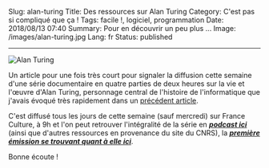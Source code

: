 Slug: alan-turing
Title: Des ressources sur Alan Turing
Category: C'est pas si compliqué que ça !
Tags: facile !, logiciel, programmation
Date: 2018/08/13 07:40
Summary: Pour en découvrir un peu plus ...
Image: /images/alan-turing.jpg
Lang: fr
Status: published

---

![Alan Turing][alan-turing]

Un article pour une fois très court pour signaler la diffusion cette semaine
d'une série documentaire en quatre parties de deux heures sur la vie et
l'œuvre d'Alan Turing, personnage central de l'histoire de l'informatique que
j'avais évoqué très rapidement dans un [précédent article][logiciel-intro].

C'est diffusé tous les jours de cette semaine (sauf mercredi) sur France
Culture, à 9h et l'on peut retrouver l'intégralité de la série en
**_[podcast ici][france-culture-turing]_** (ainsi que d'autres ressources en
provenance du site du CNRS), la **_[première émission se trouvant quant à
elle ici][france-culture-premiere]_**.

Bonne écoute !

[alan-turing]: {filename}/images/alan-turing.jpg
[logiciel-intro]: {filename}le-logiciel-intro.md
[france-culture-turing]: https://www.franceculture.fr/emissions/grande-traversee-lenigmatique-alan-turing/saison-02-07-2018-26-08-2018
[france-culture-premiere]: https://www.franceculture.fr/emissions/grande-traversee-lenigmatique-alan-turing/enigma-la-guerre-du-code
